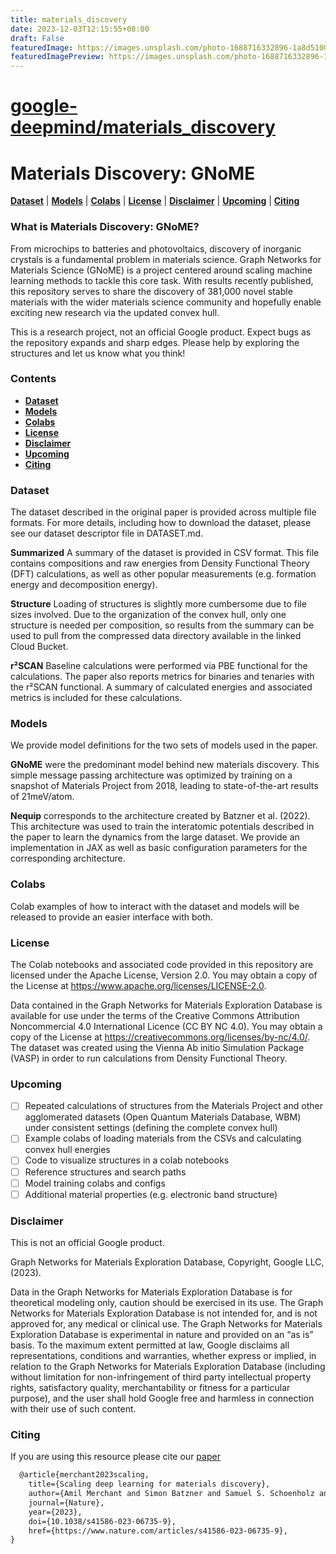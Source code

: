 ```yaml
---
title: materials_discovery
date: 2023-12-03T12:15:55+08:00
draft: False
featuredImage: https://images.unsplash.com/photo-1688716332896-1a8d510030af?ixid=M3w0NjAwMjJ8MHwxfHJhbmRvbXx8fHx8fHx8fDE3MDE1NzY5MDl8&ixlib=rb-4.0.3
featuredImagePreview: https://images.unsplash.com/photo-1688716332896-1a8d510030af?ixid=M3w0NjAwMjJ8MHwxfHJhbmRvbXx8fHx8fHx8fDE3MDE1NzY5MDl8&ixlib=rb-4.0.3
---
```


# [google-deepmind/materials_discovery](https://github.com/google-deepmind/materials_discovery)

# Materials Discovery: GNoME

[**Dataset**](#dataset)
| [**Models**](#models)
| [**Colabs**](#colabs)
| [**License**](#license)
| [**Disclaimer**](#disclaimer)
| [**Upcoming**](#upcoming)
| [**Citing**](#citing)

### What is Materials Discovery: GNoME?

From microchips to batteries and photovoltaics, discovery of inorganic crystals
is a fundamental problem in materials science. Graph Networks for Materials
Science (GNoME) is a project centered around scaling machine learning methods
to tackle this core task. With results recently published, this repository
serves to share the discovery of 381,000 novel stable materials with the wider
materials science community and hopefully enable exciting new research via the
updated convex hull.

This is a research project, not an official Google product. Expect bugs as the
repository expands and sharp edges. Please help by exploring the structures
and let us know what you think!

### Contents
* [**Dataset**](#dataset)
* [**Models**](#models)
* [**Colabs**](#colabs)
* [**License**](#license)
* [**Disclaimer**](#disclaimer)
* [**Upcoming**](#upcoming)
* [**Citing**](#citing)

### Dataset

The dataset described in the original paper is provided across multiple file
formats. For more details, including how to download the dataset, please see
our dataset descriptor file in DATASET.md.

**Summarized** A summary of the dataset is provided in CSV format. This file
contains compositions and raw energies from Density Functional Theory (DFT)
calculations, as well as other popular measurements (e.g. formation energy and
decomposition energy).

**Structure** Loading of structures is slightly more cumbersome due to file
sizes involved. Due to the organization of the convex hull, only one structure
is needed per composition, so results from the summary can be used to pull
from the compressed data directory available in the linked Cloud Bucket.

**r²SCAN** Baseline calculations were performed via PBE functional for the
calculations. The paper also reports metrics for binaries and tenaries with
the r²SCAN functional. A summary of calculated energies and associated
metrics is included for these calculations.

### Models

We provide model definitions for the two sets of models used in the paper.

**GNoME** were the predominant model behind new materials
discovery. This simple message passing architecture was optimized by training
on a snapshot of Materials Project from 2018, leading to state-of-the-art results
of 21meV/atom.

**Nequip** corresponds to the architecture created by Batzner et al. (2022).
This architecture was used to train the interatomic potentials described in the
paper to learn the dynamics from the large dataset. We provide an implementation
in JAX as well as basic configuration parameters for the corresponding
architecture.

### Colabs

Colab examples of how to interact with the dataset and models will be released
to provide an easier interface with both.

### License

The Colab notebooks and associated code provided in this repository are licensed
under the Apache License, Version 2.0. You may obtain a copy of the License at
https://www.apache.org/licenses/LICENSE-2.0.

Data contained in the Graph Networks for Materials Exploration Database is available for use under the terms of the Creative Commons Attribution Noncommercial 4.0 International Licence (CC BY NC 4.0).  You may obtain a copy of the License at
https://creativecommons.org/licenses/by-nc/4.0/. The dataset was created using
the Vienna Ab initio Simulation Package (VASP) in order to run calculations
from Density Functional Theory.

### Upcoming

- [ ] Repeated calculations of structures from the Materials Project and other agglomerated datasets (Open Quantum Materials Database, WBM) under consistent settings (defining the complete convex hull)
- [ ] Example colabs of loading materials from the CSVs and calculating convex hull energies
- [ ] Code to visualize structures in a colab notebooks
- [ ] Reference structures and search paths
- [ ] Model training colabs and configs
- [ ] Additional material properties (e.g. electronic band structure)

### Disclaimer

This is not an official Google product.

Graph Networks for Materials Exploration Database, Copyright, Google LLC, (2023).

Data in the Graph Networks for Materials Exploration Database is for theoretical modeling only, caution should be exercised in its use. The Graph Networks for Materials Exploration Database is not  intended for, and is not approved for, any medical or clinical use.  The Graph Networks for Materials Exploration Database is experimental in nature and provided on an “as is” basis. To the maximum extent permitted at law, Google disclaims all representations, conditions and warranties, whether express or implied, in relation to the Graph Networks for Materials Exploration Database (including without limitation for non-infringement of third party intellectual property rights, satisfactory quality, merchantability or fitness for a particular purpose), and the user shall hold Google free and harmless in connection with their use of such content.

### Citing

If you are using this resource please cite our
[paper](https://www.nature.com/articles/s41586-023-06735-9)

```latex
  @article{merchant2023scaling,
    title={Scaling deep learning for materials discovery},
    author={Amil Merchant and Simon Batzner and Samuel S. Schoenholz and Muratahan Aykol and Gowoon Cheon and Ekin Dogus Cubuk},
    journal={Nature},
    year={2023},
    doi={10.1038/s41586-023-06735-9},
    href={https://www.nature.com/articles/s41586-023-06735-9},
}
```
